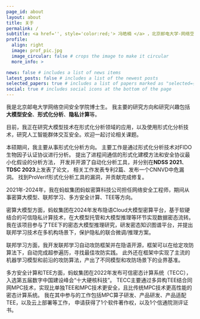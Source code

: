```yaml
---
page_id: about
layout: about
title: 关于
permalink: /
subtitle: <a href='', style='color:red;'> 冯皓楠 </a> ，北京邮电大学-网络空间安全学院博士生，中国-北京，fenghaonan222@gmail.com
profile:
  align: right
  image: prof_pic.jpg
  image_circular: false # crops the image to make it circular
  more_info: >

news: false # includes a list of news items
latest_posts: false # includes a list of the newest posts
selected_papers: true # includes a list of papers marked as "selected={true}"
social: true # includes social icons at the bottom of the page
---
```


我是北京邮电大学网络空间安全学院博士生。
我主要的研究方向和研究兴趣包括**大模型安全**、**形式化分析**、**隐私计算**等。

目前，我正在研究大模型技术在形式化分析领域的应用，以及使用形式化分析技术，研究人工智能群体交互安全。欢迎一起讨论相关课题。

本硕期间，我主要从事形式化分析方向。
主要工作是通过形式化分析技术对FIDO生物因子认证协议进行分析。
提出了进程间通信的形式化建模方法和安全协议最小化假设的分析方法，
开发并开源了自动化分析工具，并分别在**NDSS 2021**、**TDSC 2023**上发表了论文，
相关工作发表专利2篇、发布一个CNNVD中危漏洞。
找到ProVerif形式化分析工具的漏洞，并贡献完成修复。

2021年-2024年，我在蚂蚁集团蚂蚁密算科技公司担任网络安全工程师，期间从事密算大模型、联邦学习、多方安全计算、TEE等方向。

密算大模型方面，蚂蚁集团在2024年发布隐语Cloud大模型密算平台，基于软硬结合的可信隐私计算技术，在大模型托管和大模型推理等环节实现数据密态流转。
我在该项目参与了TEE下的密态大模型推理研究，研发密态知识图谱平台，并提出联邦学习技术在多机构场景下，保护隐私的联合微调/推理方案。

联邦学习方面，我开发联邦学习自动攻防框架并在隐语开源，框架可以在给定攻防算法下，自动完成超参遍历，寻找最佳攻防实践。
此外还在框架中实现了主流的机器学习模型和前沿的攻防算法，产出了不同模型和攻防场景下的业界基准。

多方安全计算和TEE方面，蚂蚁集团在2022年发布可信密态计算系统（TECC），入选第五届数字中国建设峰会“十大硬核科技”。
TECC主要通过多异构TEE结合同网MPC技术，实现比单独TEE和MPC技术更安全，且比传统MPC技术更高性能的密态计算系统。
我在其中参与的工作包括MPC算子研发、产品研发、产品适配TEE，以及云上部署等工作，
申请获得了1个软件著作权，以及1个信通院测评证书。

